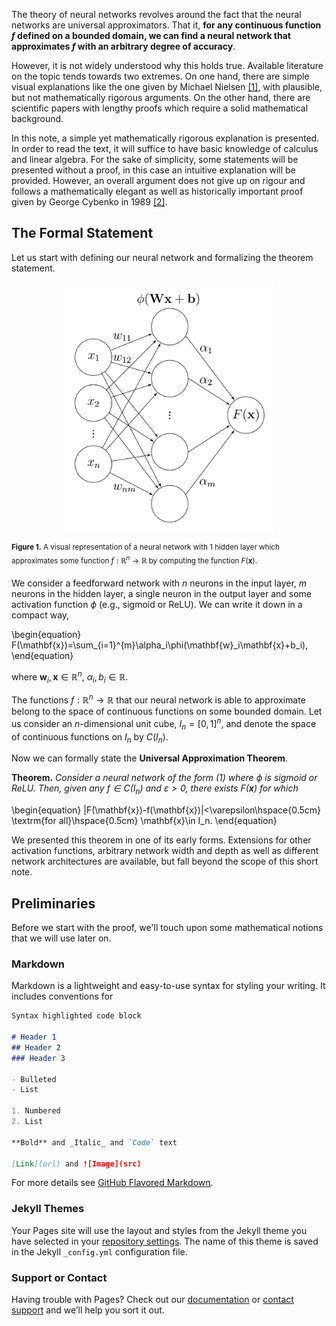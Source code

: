 The theory of neural networks revolves around the fact that the neural networks are universal approximators. That it, **for any continuous function $f$ defined on a bounded domain, we can find a neural network that approximates $f$ with an arbitrary degree of accuracy**.

However, it is not widely understood why this holds true. Available literature on the topic tends towards two extremes. On one hand, there are simple visual explanations like the one given by Michael Nielsen [[1]](http://neuralnetworksanddeeplearning.com/chap4.html), with plausible, but not mathematically rigorous arguments. On the other hand, there are scientific papers with lengthy proofs which require a solid mathematical background.

In this note, a simple yet mathematically rigorous explanation is presented. In order to read the text, it will suffice to have basic knowledge of calculus and linear algebra. For the sake of simplicity, some statements will be presented without a proof, in this case an intuitive explanation will be provided. However, an overall argument does not give up on rigour and follows a mathematically elegant as well as historically important proof given by George Cybenko in 1989 [[2]](https://web.eecs.umich.edu/~cscott/smlrg/approx_by_superposition.pdf).

## The Formal Statement
Let us start with defining our neural network and formalizing the theorem statement.

<div align="center">
<img src="https://raw.githubusercontent.com/olgagraf/olgagraf.github.io/main/assets/images/nn.jpg" height="400">
</div>

<sup>**Figure 1.** A visual representation of a neural network with 1 hidden layer which approximates some function $f: \mathbb{R}^n\rightarrow \mathbb{R}$ by computing the function $F(\mathbf{x})$.</sup>

We consider a feedforward network with $n$ neurons in the input layer, $m$ neurons in the hidden layer, a single neuron in the output layer and some activation function $\phi$ (e.g., sigmoid or ReLU). We can write it down in a compact way,

\begin{equation}
F(\mathbf{x})=\sum_{i=1}^{m}\alpha_i\phi(\mathbf{w}_i\mathbf{x}+b_i),
\end{equation}

where $\mathbf{w}_i, \mathbf{x} \in \mathbb{R}^n$, $\alpha_i, b_i \in \mathbb{R}$.

The functions $f:\mathbb{R}^n\rightarrow \mathbb{R}$ that our neural network is able to approximate belong to the space of continuous functions on some bounded domain. Let us consider an $n$-dimensional unit cube, $I_n=[0,1]^n$, and denote the space of continuous functions on $I_n$ by $C(I_n)$.

Now we can formally state the **Universal Approximation Theorem**.

**Theorem.** *Consider a neural network of the form (1) where $\phi$ is sigmoid or ReLU. Then, given any $f\in C(I_n)$ and $\varepsilon>0$, there exists $F(\mathbf{x})$ for which*

\begin{equation}
|F(\mathbf{x})-f(\mathbf{x})|<\varepsilon\hspace{0.5cm} \textrm{for all}\hspace{0.5cm} \mathbf{x}\in I_n.
\end{equation}

We presented this theorem in one of its early forms. Extensions for other activation functions, arbitrary network width and depth as well as different network architectures are available, but fall beyond the scope of this short note.

## Preliminaries

Before we start with the proof, we'll touch upon some mathematical notions that we will use later on.

<!---
<ul>
  {% for post in site.posts %}
    <li>
      <a href="{{ post.url }}">{{ post.title }}</a>
    </li>
  {% endfor %}
</ul>
-->


### Markdown

Markdown is a lightweight and easy-to-use syntax for styling your writing. It includes conventions for

```markdown
Syntax highlighted code block

# Header 1
## Header 2
### Header 3

- Bulleted
- List

1. Numbered
2. List

**Bold** and _Italic_ and `Code` text

[Link](url) and ![Image](src)
```

For more details see [GitHub Flavored Markdown](https://guides.github.com/features/mastering-markdown/).

### Jekyll Themes

Your Pages site will use the layout and styles from the Jekyll theme you have selected in your [repository settings](https://github.com/olgagraf/olgagraf.github.io/settings). The name of this theme is saved in the Jekyll `_config.yml` configuration file.

### Support or Contact

Having trouble with Pages? Check out our [documentation](https://docs.github.com/categories/github-pages-basics/) or [contact support](https://github.com/contact) and we’ll help you sort it out.
